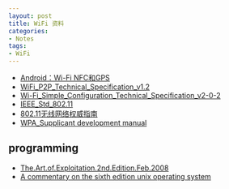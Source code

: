 ```yaml
---
layout: post
title: WiFi 资料
categories:
- Notes
tags:
- WiFi
---
```



 - [Android：Wi-Fi NFC和GPS][1]
 - [WiFi_P2P_Technical_Specification_v1.2][2]
 - [Wi-Fi_Simple_Configuration_Technical_Specification_v2-0-2][3]
 - [IEEE_Std_802.11][4]
 - [802.11无线网络权威指南][5]
 - [WPA_Supplicant development manual][7]
 
## programming
 - [The.Art.of.Exploitation.2nd.Edition.Feb.2008][6]
 - [A commentary on the sixth edition unix operating system][8]

[1]: /pdf/wifi/Android%EF%BC%9AWi-Fi%20NFC%E5%92%8CGPS.pdf
[2]: /pdf/wifi/WiFi_P2P_Technical_Specification_v1.2.pdf
[3]: /pdf/wifi/Wi-Fi_Simple_Configuration_Technical_Specification_v2-0-2.pdf
[4]: /pdf/wifi/IEEE_Std_802.11.pdf
[5]: /pdf/wifi/802.11%E6%97%A0%E7%BA%BF%E7%BD%91%E7%BB%9C%E6%9D%83%E5%A8%81%E6%8C%87%E5%8D%97(%E7%AC%AC%E4%BA%8C%E7%89%88%E5%85%A8_%E9%9D%9E%E6%89%AB%E6%8F%8F).pdf
[6]: /pdf/programming/The.Art.of.Exploitation.2nd.Edition.Feb.2008.pdf
[7]: /pdf/wifi/wpa_supplicant-devel.pdf
[8]: /pdf/programming/A%20COMMENTARY%20ON%20THE%20SIXTH%20EDITION%20UNIX%20OPERATING%20SYSTEM.pdf
